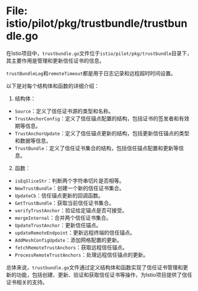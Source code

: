 # File: istio/pilot/pkg/trustbundle/trustbundle.go

在Istio项目中，`trustbundle.go`文件位于`istio/pilot/pkg/trustbundle`目录下，其主要作用是管理和更新信任证书的信息。

`trustBundleLog`和`remoteTimeout`都是用于日志记录和远程超时时间设置。

以下是对每个结构体和函数的详细介绍：

1. 结构体：
- `Source`：定义了信任证书源的类型和名称。
- `TrustAnchorConfig`：定义了信任锚点配置的结构，包括证书的签发者和有效期等信息。
- `TrustAnchorUpdate`：定义了信任锚点更新的结构，包括更新信任锚点的类型和数据等信息。
- `TrustBundle`：定义了信任证书集合的结构，包括信任锚点配置和更新等信息。

2. 函数：
- `isEqSliceStr`：判断两个字符串切片是否相等。
- `NewTrustBundle`：创建一个新的信任证书集合。
- `UpdateCb`：信任锚点更新的回调函数。
- `GetTrustBundle`：获取当前信任证书集合。
- `verifyTrustAnchor`：验证给定锚点是否可接受。
- `mergeInternal`：合并两个信任证书集合。
- `UpdateTrustAnchor`：更新信任锚点。
- `updateRemoteEndpoint`：更新远程终端的信任锚点。
- `AddMeshConfigUpdate`：添加网格配置的更新。
- `fetchRemoteTrustAnchors`：获取远程信任锚点。
- `ProcessRemoteTrustAnchors`：处理远程信任锚点的更新。

总体来说，`trustbundle.go`文件通过定义结构体和函数实现了信任证书管理和更新的功能，包括创建、更新、验证和获取信任证书等操作，为Istio项目提供了信任证书相关的支持。

